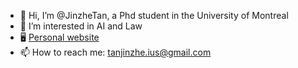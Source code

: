 - 👋 Hi, I’m @JinzheTan, a Phd student in the University of Montreal
- 👀 I’m interested in AI and Law
- 🖥️ [Personal website](jinzhetan.github.io)
- 📫 How to reach me: tanjinzhe.ius@gmail.com

<!---
JinzheTan/JinzheTan is a ✨ special ✨ repository because its `README.md` (this file) appears on your GitHub profile.
You can click the Preview link to take a look at your changes.
--->
